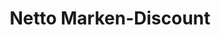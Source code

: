 ---
title: "Netto Marken-Discount"
url: /bochum/netto-marken-discount-alte-bahnhofstrasse-2/
shop: Supermarkt
---